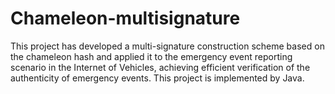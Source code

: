 # Chameleon-multisignature
 This project has developed a multi-signature construction scheme based on the chameleon hash  and applied it to the emergency event reporting scenario in the Internet of Vehicles, achieving efficient verification of the authenticity of emergency events. This project is implemented by Java.
